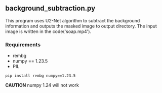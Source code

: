 ## background_subtraction.py 
This program uses U2-Net algorithm to subtract the background information and outputs the masked image to output directory.
The input image is written in the code('soap.mp4').
### Requirements 
- rembg
- numpy == 1.23.5
- PIL
```
pip install rembg numpy==1.23.5
```
**CAUTION**
numpy 1.24 will not work

